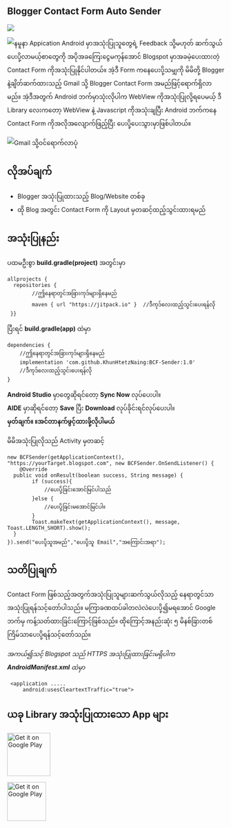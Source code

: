 ## **Blogger Contact Form Auto Sender**
[![](https://jitpack.io/v/KhunHtetzNaing/BCF-Sender.svg)](https://jitpack.io/#KhunHtetzNaing/BCF-Sender)

![နမူနာ Appication](https://github.com/KhunHtetzNaing/BCF-Sender/raw/master/photos/send.gif)
Android မှာအသုံးပြုသူတွေရဲ့ Feedback သို့မဟုတ် ဆက်သွယ်ပေးပို့လာမယ့်စာတွေကို
အပိုအခကြေးငွေမကုန်အောင် Blogspot မှာအခမဲ့ပေးထားတဲ့
Contact Form ကိုအသုံးပြုနိုင်ပါတယ်။
အဲ့ဒီ Form ကနေပေးပို့သမျှကို မိမိတို့ Blogger နဲ့ချိတ်ဆက်ထားသည့်
Gmail သို့ Blogger Contact Form အမည်ဖြင့်ရောက်ရှိလာမည်။
အဲ့ဒီအတွက် Android ဘက်မှာသုံးလိုပါက WebView ကိုအသုံးပြုလို့ရပေမယ့်
ဒီ Library လေးကတော့ WebView နဲ့ Javascript ကိုအသုံးချပြီး
Android ဘက်ကနေ Contact Form ကိုအလိုအလျောက်ဖြည့်ပြီး
ပေးပို့ပေးသွားမှာဖြစ်ပါတယ်။

![Gmail သို့ဝင်ရောက်လာပုံ](https://github.com/KhunHtetzNaing/BCF-Sender/raw/master/photos/received.gif)

## လိုအပ်ချက်
 - Blogger အသုံးပြုထားသည့် Blog/Website တစ်ခု
 - ထို Blog အတွင်း Contact Form ကို Layout မှတဆင့်ထည့်သွင်းထားရမည်

## အသုံးပြုနည်း
ပထမဦးစွာ  **build.gradle(project)**  အတွင်းမှာ

```
allprojects {
  repositories {  
		//ဤနေရာတွင်အခြားကုဒ်များရှိနေမည်
        maven { url "https://jitpack.io" }  //ဒီကုဒ်လေးထည့်သွင်းပေးရန်လို
 }}
```
ပြီးရင်  **build.gradle(app)**  ထဲမှာ

```
dependencies {  
	//ဤနေရာတွင်အခြားကုဒ်များရှိနေမည်
	implementation 'com.github.KhunHtetzNaing:BCF-Sender:1.0'
	//ဒီကုဒ်လေးထည့်သွင်းပေးရန်လို
}
```
**Android Studio** မှာတွေဆိုရင်တော့ **Sync Now** လုပ်ပေးပါ။  
**AIDE** မှာဆိုရင်တော့ **Save** ပြီး **Download** လုပ်ခိုင်းရင်လုပ်ပေးပါ။  
**မှတ်ချက်။ ။အင်တာနက်ဖွင့်ထားဖို့လိုပါမယ်**

မိမိအသုံးပြုလိုသည် Activity မှတဆင့်

    new BCFSender(getApplicationContext(), "https://yourTarget.blogspot.com", new BCFSender.OnSendListener() {  
        @Override  
      public void onResult(boolean success, String message) {  
            if (success){  
                //ပေးပို့ခြင်းအောင်မြင်ပါသည်  
		    }else {  
                //ပေးပို့ခြင်းမအောင်မြင်ပါ။  
		    }  
            Toast.makeText(getApplicationContext(), message, Toast.LENGTH_SHORT).show();  
      }  
    }).send("ပေးပို့သူအမည်","ပေးပို့သူ Email","အကြောင်းအရာ");

## သတိပြုချက်
Contact Form ဖြစ်သည့်အတွက်အသုံးပြုသူများဆက်သွယ်လိုသည့်
နေရာတွင်သာအသုံးပြုရန်သင့်တော်ပါသည်။
မကြာခဏထပ်ခါတလဲလဲပေးပို့၍မရအောင် Google ဘက်မှ
ကန့်သတ်ထားခြင်းကြောင့်ဖြစ်သည်။
ထိုကြောင့်အနည်းဆုံး ၅ မိနစ်ခြားတစ်ကြိမ်သာပေးပို့ရန်သင့်တော်သည်။

*အကယ်၍သင့် Blogspot သည် HTTPS အသုံးပြုထားခြင်းမရှိပါက  
**AndroidManifest.xml**  ထဲမှာ*

```
 <application .....
     android:usesCleartextTraffic="true">
```

## ယခု Library အသုံးပြုထားသော App များ
<a  href='https://play.google.com/store/apps/details?id=com.mgngoe.zfont'><img  alt='Get it on Google Play'  src='https://github.com/KhunHtetzNaing/BCF-Sender/raw/master/photos/zfont.png' height=100px/></a>

<a  href='https://play.google.com/store/apps/details?id=com.pky.mifontinstaller'><img  alt='Get it on Google Play'  src='https://github.com/KhunHtetzNaing/BCF-Sender/raw/master/photos/miui.png' height=90px/></a>
